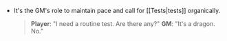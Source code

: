 - It's the GM's role to maintain pace and call for [[Tests|tests]] organically. 
	> **Player**: "I need a routine test. Are there any?" 
	> **GM**: "It's a dragon. No."